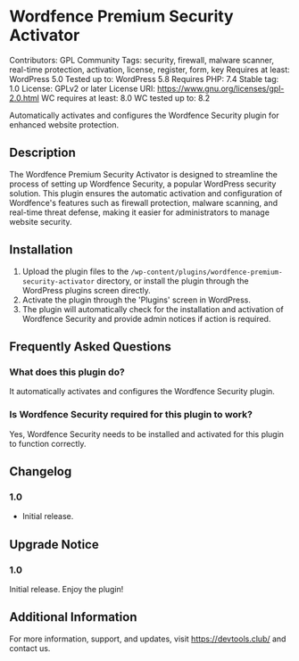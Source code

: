 # Wordfence Premium Security Activator

Contributors: GPL Community
Tags: security, firewall, malware scanner, real-time protection, activation, license, register, form, key
Requires at least: WordPress 5.0
Tested up to: WordPress 5.8
Requires PHP: 7.4
Stable tag: 1.0
License: GPLv2 or later
License URI: https://www.gnu.org/licenses/gpl-2.0.html
WC requires at least: 8.0
WC tested up to: 8.2

Automatically activates and configures the Wordfence Security plugin for enhanced website protection.

## Description

The Wordfence Premium Security Activator is designed to streamline the process of setting up Wordfence Security, a popular WordPress security solution. This plugin ensures the automatic activation and configuration of Wordfence's features such as firewall protection, malware scanning, and real-time threat defense, making it easier for administrators to manage website security.

## Installation

1. Upload the plugin files to the `/wp-content/plugins/wordfence-premium-security-activator` directory, or install the plugin through the WordPress plugins screen directly.
2. Activate the plugin through the 'Plugins' screen in WordPress.
3. The plugin will automatically check for the installation and activation of Wordfence Security and provide admin notices if action is required.

## Frequently Asked Questions

### What does this plugin do?

It automatically activates and configures the Wordfence Security plugin.

### Is Wordfence Security required for this plugin to work?

Yes, Wordfence Security needs to be installed and activated for this plugin to function correctly.

## Changelog

### 1.0
* Initial release.

## Upgrade Notice

### 1.0
Initial release. Enjoy the plugin!

## Additional Information

For more information, support, and updates, visit https://devtools.club/ and contact us.
